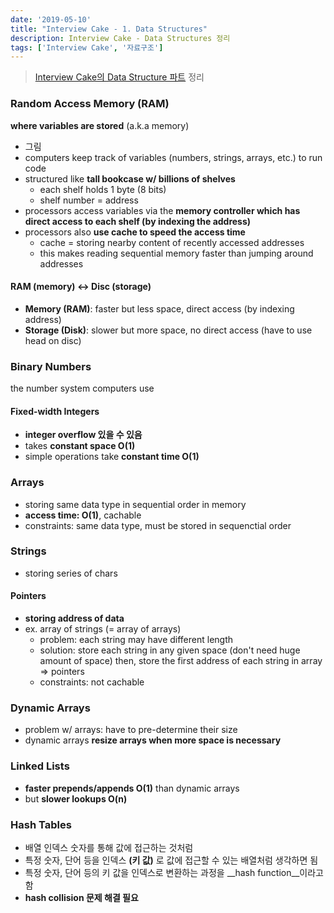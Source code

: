 ```yaml
---
date: '2019-05-10'
title: "Interview Cake - 1. Data Structures"
description: Interview Cake - Data Structures 정리
tags: ['Interview Cake', '자료구조']
---
```

> [Interview Cake의 Data Structure 파트](https://www.interviewcake.com/article/cpp/data-structures-coding-interview?course=fc1&section=algorithmic-thinking) 정리

### Random Access Memory (RAM)
__where variables are stored__ (a.k.a memory)
- 그림
- computers keep track of variables (numbers, strings, arrays, etc.) to run code
- structured like __tall bookcase w/ billions of shelves__
    - each shelf holds 1 byte (8 bits)
    - shelf number = address
- processors access variables via the __memory controller which has direct access to each shelf (by indexing the address)__
- processors also __use cache to speed the access time__
    - cache = storing nearby content of recently accessed addresses
    - this makes reading sequential memory faster than jumping around addresses

#### RAM (memory) <-> Disc (storage)
- __Memory (RAM)__: faster but less space, direct access (by indexing address)
- __Storage (Disk)__: slower but more space, no direct access (have to use head on disc)

### Binary Numbers
the number system computers use

#### Fixed-width Integers
- __integer overflow 있을 수 있음__
- takes __constant space O(1)__
- simple operations take __constant time O(1)__

### Arrays
- storing same data type in sequential order in memory
- __access time: O(1)__, cachable
- constraints: same data type, must be stored in sequenctial order

### Strings
- storing series of chars

#### Pointers
- __storing address of data__
- ex. array of strings (= array of arrays)
    - problem: each string may have different length
    - solution: store each string in any given space (don't need huge amount of space) then, store the first address of each string in array => pointers
    - constraints: not cachable

### Dynamic Arrays
- problem w/ arrays: have to pre-determine their size
- dynamic arrays __resize arrays when more space is necessary__

### Linked Lists
- __faster prepends/appends O(1)__ than dynamic arrays
- but __slower lookups O(n)__

### Hash Tables
- 배열 인덱스 숫자를 통해 값에 접근하는 것처럼
- 특정 숫자, 단어 등을 인덱스 __(키 값)__ 로 값에 접근할 수 있는 배열처럼 생각하면 됨
- 특정 숫자, 단어 등의 키 값을 인덱스로 변환하는 과정을 __hash function__이라고 함
- __hash collision 문제 해결 필요__